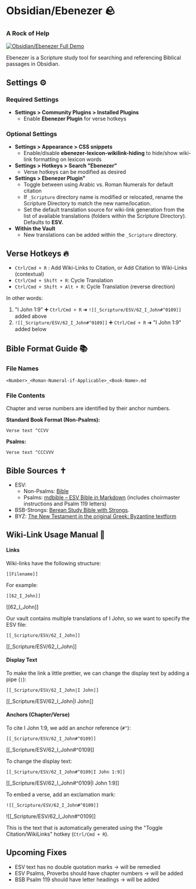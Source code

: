 # Obsidian/Ebenezer  🪨
### A Rock of Help
[![Obsidian/Ebenezer Full Demo](https://img.youtube.com/vi/t_AqacQm85w/0.jpg)](https://www.youtube.com/watch?v=t_AqacQm85w "Obsidian/Ebenezer Full Demo")

Ebenezer is a Scripture study tool for searching and referencing Biblical passages in Obsidian. 

## Settings ⚙️
### Required Settings
- **Settings > Community Plugins > Installed Plugins**
	-  Enable **Ebenezer Plugin** for verse hotkeys

### Optional Settings
- **Settings > Appearance > CSS snippets**
	- Enable/disable  **ebenezer-lexicon-wikilink-hiding** to hide/show wiki-link formatting on lexicon words
- **Settings > Hotkeys > Search "Ebenezer"**
	- Verse hotkeys can be modified as desired
- **Settings > Ebenezer Plugin"**
	- Toggle between using Arabic vs. Roman Numerals for default citation
	- If `_Scripture` directory name is modified or relocated, rename the  Scripture Directory to match the new name/location. 
	- Set the default translation source for wiki-link generation from the list of available translations (folders within the Scripture Directory). Defaults to **ESV.**
- **Within the Vault**
	- New translations can be added within the `_Scripture` directory. 

## Verse Hotkeys 🔥
- `Ctrl/Cmd + R` : Add Wiki-Links to Citation, or Add Citation to Wiki-Links (contextual) 
- `Ctrl/Cmd + Shift + R`: Cycle Translation
- `Ctrl/Cmd + Shift + Alt + R`: Cycle Translation (reverse direction)

In other words: 
1. "I John 1:9" ➕ `Ctrl/Cmd + R` ➜ `![[_Scripture/ESV/62_I_John#^0109]]` added above
2. `![[_Scripture/ESV/62_I_John#^0109]]` ➕  `Ctrl/Cmd + R` ➜  "I John 1:9" added below

## Bible Format Guide 📚
### File Names
```
<Number>_<Roman-Numeral-if-Applicable>_<Book-Name>.md
```

### File Contents
Chapter and verse numbers are identified by their anchor numbers. 

**Standard Book Format (Non-Psalms):**
```
Verse text ^CCVV
```
**Psalms:**
```
Verse text ^CCCVVV
```

## Bible Sources ✝️
- ESV:
	- Non-Psalms: [Bible](https://github.com/rwev/bible/tree/master)
	- Psalms: [mdbible – ESV Bible in Markdown](https://github.com/lguenth/mdbible) (includes choirmaster instructions and Psalm 119 letters)
- BSB-Strongs: [Berean Study Bible with Strongs](https://github.com/gapmiss/berean-study-bible-with-strongs).
- BYZ: [The New Testament in the original Greek: Byzantine textform](https://github.com/byztxt/byzantine-majority-text)

## Wiki-Link Usage Manual  🔗

#### Links 
Wiki-links have the following structure:
```
[[Filename]]
```
For example: 
```
[[62_I_John]]
```
[[62_I_John]]

Our vault contains multiple translations of I John, so we want to specify the ESV file:
```
[[_Scripture/ESV/62_I_John]]
```
[[_Scripture/ESV/62_I_John]]

#### Display Text
To make the link a little prettier, we can change the display text by adding a pipe (`|`):
```
[[_Scripture/ESV/62_I_John|I John]]
```
[[_Scripture/ESV/62_I_John|I John]]

#### Anchors (Chapter/Verse)
To cite I John 1:9, we add an anchor reference (`#^`):
```
[[_Scripture/ESV/62_I_John#^0109]]
```
[[_Scripture/ESV/62_I_John#^0109]]

To change the display text:
```
[[_Scripture/ESV/62_I_John#^0109|I John 1:9]]
```
[[_Scripture/ESV/62_I_John#^0109|I John 1:9]]

To embed a verse, add an exclamation mark:
```
![[_Scripture/ESV/62_I_John#^0109]]
```
![[_Scripture/ESV/62_I_John#^0109]]

This is the text that is automatically generated using the "Toggle Citation/WikiLinks" hotkey (`Ctrl/Cmd + R`).

## Upcoming Fixes
- ESV text has no double quotation marks -> will be remedied
- ESV Psalms, Proverbs should have chapter numbers -> will be added
- BSB Psalm 119 should have letter headings -> will be added